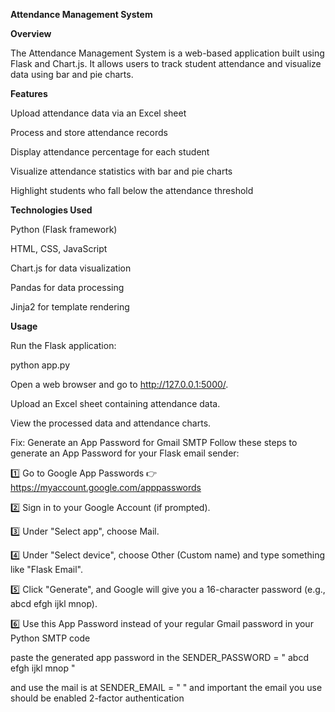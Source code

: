 **Attendance Management System**

**Overview**

The Attendance Management System is a web-based application built using Flask and Chart.js. It allows users to track student attendance and visualize data using bar and pie charts.

**Features**

Upload attendance data via an Excel sheet

Process and store attendance records

Display attendance percentage for each student

Visualize attendance statistics with bar and pie charts

Highlight students who fall below the attendance threshold

**Technologies Used**

Python (Flask framework)

HTML, CSS, JavaScript

Chart.js for data visualization

Pandas for data processing

Jinja2 for template rendering



**Usage**

Run the Flask application:

python app.py

Open a web browser and go to http://127.0.0.1:5000/.

Upload an Excel sheet containing attendance data.

View the processed data and attendance charts.


Fix: Generate an App Password for Gmail SMTP
Follow these steps to generate an App Password for your Flask email sender:

1️⃣ Go to Google App Passwords
👉 https://myaccount.google.com/apppasswords

2️⃣ Sign in to your Google Account (if prompted).

3️⃣ Under "Select app", choose Mail.

4️⃣ Under "Select device", choose Other (Custom name) and type something like "Flask Email".

5️⃣ Click "Generate", and Google will give you a 16-character password (e.g., abcd efgh ijkl mnop).

6️⃣ Use this App Password instead of your regular Gmail password in your Python SMTP code



paste the generated app password in the SENDER_PASSWORD = "   abcd efgh ijkl mnop   "

and use the mail is at SENDER_EMAIL = "       " and important the email you use should be enabled 2-factor authentication



